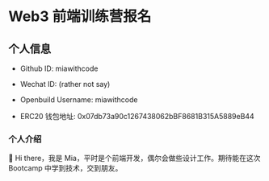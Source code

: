 # Web3 前端训练营报名

## 个人信息

- Github ID: miawithcode

- Wechat ID: (rather not say)

- Openbuild Username: miawithcode

- ERC20 钱包地址: 0x07db73a90c1267438062bBF8681B315A5889eB44

### 个人介绍

👋 Hi there，我是 Mia，平时是个前端开发，偶尔会做些设计工作。期待能在这次 Bootcamp 中学到技术，交到朋友。
